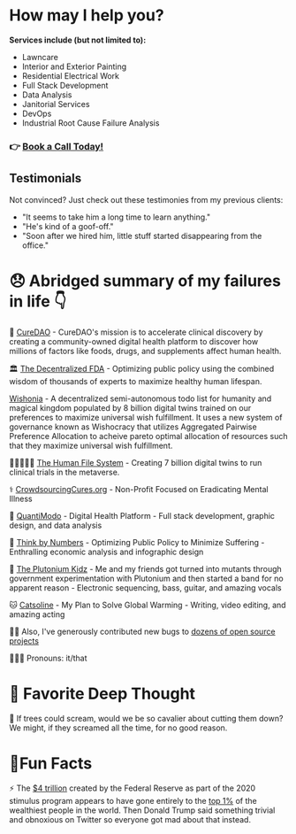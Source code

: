 # How may I help you?

**Services include (but not limited to):**
- Lawncare
- Interior and Exterior Painting
- Residential Electrical Work
- Full Stack Development
- Data Analysis
- Janitorial Services
- DevOps
- Industrial Root Cause Failure Analysis

### 👉 [Book a Call Today!](https://cal.com/mikepsinn)

## Testimonials

Not convinced? Just check out these testimonies from my previous clients:
- "It seems to take him a long time to learn anything."
- "He's kind of a goof-off."
- "Soon after we hired him, little stuff started disappearing from the office."

# 😞 Abridged summary of my failures in life 👇

💊 [CureDAO](https://curedao.org/) - CureDAO's mission is to accelerate clinical discovery by creating a community-owned digital health platform to discover how millions of factors like foods, drugs, and supplements affect human health.

🏛 [The Decentralized FDA](https://dfda.earth/) - Optimizing public policy using the combined wisdom of thousands of experts to maximize healthy human lifespan.

[Wishonia](https://wishonia.love) - A decentralized semi-autonomous todo list for humanity and magical kingdom populated by 8 billion digital twins trained on our preferences to maximize universal wish fulfillment. It uses a new system of governance known as Wishocracy that utilizes Aggregated Pairwise Preference Allocation to acheive pareto optimal allocation of resources such that they maximize universal wish fulfillment. 

👨🏼‍🤝‍👨🏼 [The Human File System](https://github.com/HumanFS) - Creating 7 billion digital twins to run clinical trials in the metaverse.

⚕️ [CrowdsourcingCures.org](https://crowdsourcingcures.org/) - Non-Profit Focused on Eradicating Mental Illness

📏 [QuantiModo](https://quantimo.do/) - Digital Health Platform - Full stack development, graphic design, and data analysis

🤔 [Think by Numbers](https://thinkbynumbers.org) - Optimizing Public Policy to Minimize Suffering - Enthralling economic analysis and infographic design

🧪 [The Plutonium Kidz](https://soundcloud.com/plutonium-kidz) - Me and my friends got turned into mutants through government experimentation with Plutonium and then started a band for no apparent reason - Electronic sequencing, bass, guitar, and amazing vocals

🐱 [Catsoline](https://www.youtube.com/channel/UCO9IkqWQx70wGCxr517Qi4A) - My Plan to Solve Global Warming - Writing, video editing, and amazing acting

👩‍💻 Also, I've generously contributed new bugs to [dozens of open source projects](https://opendor.me/@mikepsinn)

👨‍👧‍👦 Pronouns: it/that

# 💭 Favorite Deep Thought 
🌳 If trees could scream, would we be so cavalier about cutting them down? We might, if they screamed all the time, for no good reason.

# 🎉Fun Facts

⚡ The [$4 trillion](https://thinkbynumbers.org/economics/4-trillion-printed-in-2020-went-entirely-to-the-top-1-percent/) created by the Federal Reserve as part of the 2020 stimulus program appears to have gone entirely to the [top 1%](https://thinkbynumbers.org/economics/4-trillion-printed-in-2020-went-entirely-to-the-top-1-percent/) of the wealthiest people in the world.  Then Donald Trump said something trivial and obnoxious on Twitter so everyone got mad about that instead.



